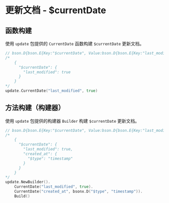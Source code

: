 # 更新文档 - $currentDate
## 函数构建
使用 `update` 包提供的 `CurrentDate` 函数构建 `$currentDate` 更新文档。
```go
// bson.D{bson.E{Key:"$currentDate", Value:bson.D{bson.E{Key:"last_modified", Value:true}}}}
/*
    {
      "$currentDate": {
        "last_modified": true
      }
    }
*/
update.CurrentDate("last_modified", true)
```

## 方法构建（构建器）
使用 `update` 包提供的构建器 `Builder` 构建 `$currentDate` 更新文档。
```go
// bson.D{bson.E{Key:"$currentDate", Value:bson.D{bson.E{Key:"last_modified", Value:true}, bson.E{Key:"created_at", Value:bson.D{bson.E{Key:"$type", Value:"timestamp"}}}}}}
/*
    {
      "$currentDate": {
        "last_modified": true,
        "created_at": {
          "$type": "timestamp"
        }
      }
    }
*/
update.NewBuilder().
    CurrentDate("last_modified", true).
    CurrentDate("created_at", bsonx.D("$type", "timestamp")).
    Build()
```